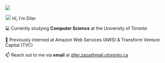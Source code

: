 ##
<img src="https://user-images.githubusercontent.com/73097560/115834477-dbab4500-a447-11eb-908a-139a6edaec5c.gif">


 <img src="https://media.giphy.com/media/hvRJCLFzcasrR4ia7z/giphy.gif" width="18">   Hi, I'm Diler

💻 Currently studying **Computer Science** at the University of Toronto

🚀 Previously interned at Amazon Web Services (AWS) & Transform Venture Capital (TVC)

📫 Reach out to me via **email** at [diler.zaza@mail.utoronto.ca](mailto:diler.zaza@mail.utoronto.ca)
